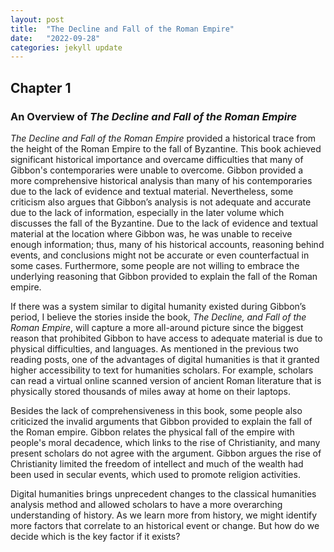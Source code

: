 ```yaml
---
layout: post
title:  "The Decline and Fall of the Roman Empire"
date:   "2022-09-28"
categories: jekyll update
---
```

## Chapter 1 ##
### An Overview of *The Decline and Fall of the Roman Empire* ###

*The Decline and Fall of the Roman Empire* provided a historical trace from the height of the Roman Empire to the fall of Byzantine. This book achieved significant historical importance and overcame difficulties that many of Gibbon's contemporaries were unable to overcome. Gibbon provided a more comprehensive historical analysis than many of his contemporaries due to the lack of evidence and textual material. Nevertheless, some criticism also argues that Gibbon’s analysis is not adequate and accurate due to the lack of information, especially in the later volume which discusses the fall of the Byzantine. Due to the lack of evidence and textual material at the location where Gibbon was, he was unable to receive enough information; thus, many of his historical accounts, reasoning behind events, and conclusions might not be accurate or even counterfactual in some cases. Furthermore, some people are not willing to embrace the underlying reasoning that Gibbon provided to explain the fall of the Roman empire.

If there was a system similar to digital humanity existed during Gibbon’s period, I believe the stories inside the book, *The Decline, and Fall of the Roman Empire*, will capture a more all-around picture since the biggest reason that prohibited Gibbon to have access to adequate material is due to physical difficulties, and languages. As mentioned in the previous two reading posts, one of the advantages of digital humanities is that it granted higher accessibility to text for humanities scholars. For example, scholars can read a virtual online scanned version of ancient Roman literature that is physically stored thousands of miles away at home on their laptops.

Besides the lack of comprehensiveness in this book, some people also criticized the invalid arguments that Gibbon provided to explain the fall of the Roman empire. Gibbon relates the physical fall of the empire with people's moral decadence, which links to the rise of Christianity, and many present scholars do not agree with the argument. Gibbon argues the rise of Christianity limited the freedom of intellect and much of the wealth had been used in secular events, which used to promote religion activities.  

Digital humanities brings unprecedent changes to the classical humanities analysis method and allowed scholars to have a more overarching understanding of history. As we learn more from history, we might identify more factors that correlate to an historical event or change. But how do we decide which is the key factor if it exists? 